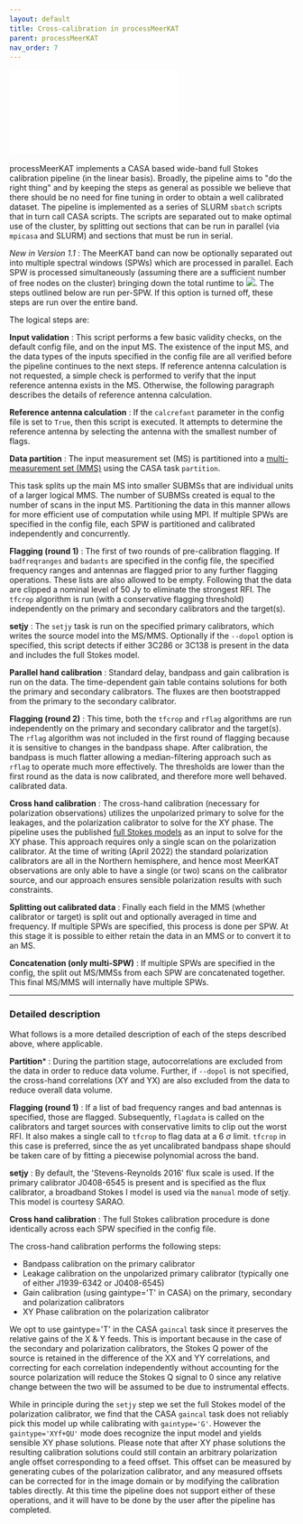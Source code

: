 ```yaml
---
layout: default
title: Cross-calibration in processMeerKAT
parent: processMeerKAT
nav_order: 7
---
```


![processMeerKAT_flowchart](/assets/processMeerKAT.pdf)

processMeerKAT implements a CASA based wide-band full Stokes calibration
pipeline (in the linear basis). Broadly, the pipeline aims to "do the right
thing" and by keeping the steps as general as possible we believe that there
should be no need for fine tuning in order to obtain a well calibrated dataset.
The pipeline is implemented as a series of SLURM `sbatch` scripts that in turn
call CASA scripts. The scripts are separated out to make optimal use of the
cluster, by splitting out sections that can be run in parallel (via `mpicasa`
and SLURM) and sections that must be run in serial.

*New in Version 1.1* : The MeerKAT band can now be optionally separated out
into multiple spectral windows (SPWs) which are processed in parallel. Each SPW
is processed simultaneously (assuming there are a sufficient number of free
nodes on the cluster) bringing down the total runtime to <img src="https://latex.codecogs.com/gif.latex?s=\text{$\sim T_{obs}/2$}" />. The
steps outlined below are run per-SPW. If this option is turned off, these steps
are run over the entire band.

The logical steps are:

**Input validation** : This script performs a few basic validity checks, on the
default config file, and on the input MS. The existence of the input MS, and the
data types of the inputs specified in the config file are all verified before
the pipeline continues to the next steps. If reference antenna calculation is
not requested, a simple check is performed to verify that the input reference
antenna exists in the MS. Otherwise, the following paragraph describes the
details of reference antenna calculation.

**Reference antenna calculation** : If the `calcrefant` parameter in the config
file is set to `True`, then this script is executed. It attempts to determine
the reference antenna by selecting the antenna with the smallest number of
flags.

**Data partition** : The input measurement set (MS) is partitioned into
a [multi-measurement set
(MMS)](https://casa.nrao.edu/casadocs/casa-5.4.1/uv-manipulation/data-partition)
using the CASA task `partition`.

This task splits up the main MS into smaller SUBMSs that are individual units of
a larger logical MMS. The number of SUBMSs created is equal to the number of
scans in the input MS. Partitioning the data in this manner allows for more
efficient use of computation while using MPI. If multiple SPWs are specified in
the config file, each SPW is partitioned and calibrated independently and
concurrently.

**Flagging (round 1)** : The first of two rounds of pre-calibration flagging. If
`badfreqranges` and `badants` are specified in the config file, the specified
frequency ranges and antennas are flagged prior to any further flagging
operations. These lists are also allowed to be empty. Following that the data
are clipped a nominal level of 50 Jy to eliminate the strongest RFI. The
`tfcrop` algorithm is run (with a conservative flagging threshold) independently
on the primary and secondary calibrators and the target(s).

**setjy** : The `setjy` task is run on the specified primary calibrators, which
writes the source model into the MS/MMS. Optionally if the `--dopol` option is
specified, this script detects if either 3C286 or 3C138 is present in the data
and includes the full Stokes model.

**Parallel hand calibration** : Standard delay, bandpass and gain calibration is
run on the data. The time-dependent gain table contains solutions for both the
primary and secondary calibrators. The fluxes are then bootstrapped from the
primary to the secondary calibrator.

**Flagging (round 2)** : This time, both the `tfcrop` and `rflag` algorithms are
run independently on the primary and secondary calibrator and the target(s). The
`rflag` algorithm was not included in the first round of flagging because it is
sensitive to changes in the bandpass shape. After calibration, the bandpass is
much flatter allowing a median-filtering approach such as `rflag` to operate
much more effectively. The thresholds are lower than the first round as the data
is now calibrated, and therefore more well behaved. calibrated data.

**Cross hand calibration** : The cross-hand calibration (necessary for
polarization observations) utilizes the unpolarized primary to solve for the
leakages, and the polarization calibrator to solve for the XY phase. The
pipeline uses the published [full Stokes
models](https://iopscience.iop.org/article/10.1088/0067-0049/206/2/16/meta) as
an input to solve for the XY phase. This approach requires only a single scan
on the polarization calibrator. At the time of writing (April 2022) the
standard polarization calibrators are all in the Northern hemisphere, and hence
most MeerKAT observations are only able to have a single (or two) scans on the
calibrator source, and our approach ensures sensible polarization results with
such constraints.

**Splitting out calibrated data** : Finally each field in the MMS (whether calibrator or target) is split
out and optionally averaged in time and frequency. If multiple SPWs are specified, this process is
done per SPW. At this stage it is possible to either retain the data in an MMS or to convert it to an MS.

**Concatenation (only multi-SPW)** : If multiple SPWs are specified in the config, the split out MS/MMSs from each SPW are concatenated together. This final MS/MMS will internally have multiple SPWs.


------

### Detailed description

What follows is a more detailed description of each of the steps described
above, where applicable.

**Partition*** : During the partition stage, autocorrelations are excluded from
the data in order to reduce data volume. Further, if `--dopol` is not specified,
the cross-hand correlations (XY and YX) are also excluded from the data to
reduce overall data volume.

**Flagging (round 1)** : If a list of bad frequency ranges and bad antennas is
specified, those are flagged. Subsequently, `flagdata` is called on the
calibrators and target sources with conservative limits to clip out the worst
RFI. It also makes a single call to `tfcrop` to flag data at a 6 $\sigma$ limit.
`tfcrop` in this case is preferred, since the as yet uncalibrated bandpass shape
should be taken care of by fitting a piecewise polynomial across the band.

**setjy** : By default, the 'Stevens-Reynolds 2016' flux scale is used. If the
primary calibrator J0408-6545 is present and is specified as the flux
calibrator, a broadband Stokes I model is used via the `manual` mode of setjy.
This model is courtesy SARAO.

**Cross hand calibration** : The full Stokes calibration procedure is done
identically across each SPW specified in the config file.

The cross-hand calibration performs the following steps:
   * Bandpass calibration on the primary calibrator
   * Leakage calibration on the unpolarized primary calibrator (typically one of either J1939-6342 or J0408-6545)
   * Gain calibration (using gaintype='T' in CASA) on the primary, secondary and polarization calibrators
   * XY Phase calibration on the polarization calibrator

We opt to use gaintype='T' in the CASA `gaincal` task since it preserves the
relative gains of the X & Y feeds. This is important because in the case of the
secondary and polarization calibrators, the Stokes Q power of the source is
retained in the difference of the XX and YY correlations, and correcting for
each correlation independently without accounting for the source polarization
will reduce the Stokes Q signal to 0 since any relative change between the two
will be assumed to be due to instrumental effects.

While in principle during the `setjy` step we set the full Stokes model of the
polarization calibrator, we find that the CASA `gaincal` task does not reliably
pick this model up while calibrating with `gaintype='G'`. However the
`gaintype='XYf+QU'` mode does recognize the input model and yields sensible XY
phase solutions. Please note that after XY phase solutions the resulting
calibration solutions could still contain an arbitrary polarization angle
offset corresponding to a feed offset. This offset can be measured by
generating cubes of the polarization calibrator, and any measured offsets can
be corrected for in the image domain or by modifying the calibration tables
directly. At this time the pipeline does not support either of these
operations, and it will have to be done by the user after the pipeline has
completed.
